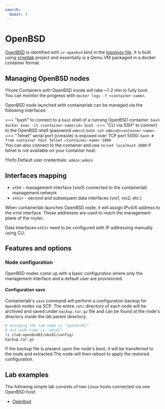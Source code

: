 ```yaml
---
search:
  boost: 4
---
```

# OpenBSD

[OpenBSD](https://www.openbsd.org/) is identified with `vr-openbsd` kind in the [topology file](../topo-def-file.md). It is built using [vrnetlab](../vrnetlab.md) project and essentially is a Qemu VM packaged in a docker container format.

## Managing OpenBSD nodes

!!!note
    Containers with OpenBSD inside will take ~1-2 min to fully boot.  
    You can monitor the progress with `docker logs -f <container-name>`.

OpenBSD node launched with containerlab can be managed via the following interfaces:

=== "bash"
    to connect to a `bash` shell of a running OpenBSD container:
    ```bash
    docker exec -it <container-name/id> bash
    ```
=== "CLI via SSH"
    to connect to the OpenBSD shell (password `admin`)
    ```bash
    ssh admin@<container-name>
    ```
=== "Telnet"
    serial port (console) is exposed over TCP port 5000:
    ```bash
    # from container host
    telnet <container-name> 5000
    ```  
    You can also connect to the container and use `telnet localhost 5000` if telnet is not available on your container host.

!!!info
    Default user credentials: `admin:admin`

## Interfaces mapping

* `eth0` - management interface (vio0) connected to the containerlab management network
* `eth1+` - second and subsequent data interfaces (vio1, vio2, etc.)

When containerlab launches OpenBSD node, it will assign IPv4/6 address to the `eth0` interface. These addresses are used to reach the management plane of the router.

Data interfaces `eth1+` need to be configured with IP addressing manually using CLI.

## Features and options

### Node configuration

OpenBSD nodes come up with a basic configuration where only the management interface and a default user are provisioned.

#### Configuration save

Containerlab's `save` command will perform a configuration backup for `OpenBSD` nodes via SCP. The entire `/etc` directory of each node will be archived and saved under `backup.tar.gz` file and can be found at the node's directory inside the lab parent directory:

```bash
# assuming the lab name is "openbsd01"
# and node name is "obsd1"
ls clab-openbsd01/obsd1/config/
backup.tar.gz
```

If the backup file is present upon the node's boot, it will be transferred to the node and extracted.The node will then reboot to apply the restored configuration.

## Lab examples

The following simple lab consists of two Linux hosts connected via one OpenBSD host:

* [Openbsd](../../lab-examples/openbsd01.md)
